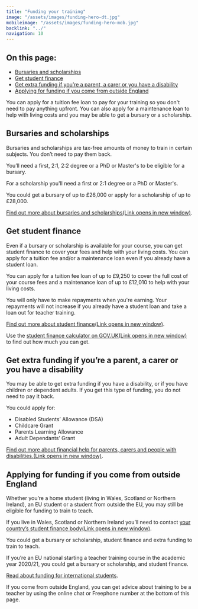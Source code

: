 ```yaml
---
title: "Funding your training"
image: "/assets/images/funding-hero-dt.jpg"
mobileimage: "/assets/images/funding-hero-mob.jpg"
backlink: "../"
navigation: 10
---
```


<div class="content__right">
  <div class="link-block link-block--jump">
    <h2 class="link-block__header">On this page:</h2>
    <ul class="link-block__list">
      <li><a href="#bursaries-and-scholarships">Bursaries and scholarships</a></li>
      <li><a href="#get-student-finance">Get student finance</a></li>
      <li><a href="#get-financial-help-if-youre-a-parent-a-carer-or-you-have-a-disability">Get extra funding if you’re a parent, a carer or you have a disability</a></li>
      <li><a href="#applying-for-funding-if-you-live-outside-england">Applying for funding if you come from outside England</a></li>
    </ul>
  </div>
</div>

<div class="content__left">
  
  <!--<p class="content-alert">Teacher training tuition fees cost up to £9,250 depending on how you decide to train. You may be able to get a bursary or scholarship to help with the cost of your training. You’ll also be able to apply for student finance.</p>-->
  
  <p class="content-alert">You can apply for a tuition fee loan to pay for your training so you don't need to pay anything upfront. You can also apply for a maintenance loan to help with living costs and you may be able to get a bursary or a scholarship. </p>
  
  <h2 id="bursaries-and-scholarships">Bursaries and scholarships</h2>
  <p>Bursaries and scholarships are tax-free amounts of money to train in certain subjects. You don’t need to pay them back.</p>

  <p>You’ll need a first, 2:1, 2:2 degree or a PhD or Master's to be eligible for a bursary.</p>
  <p>For a scholarship you'll need a first or 2:1 degree or a PhD or Master's.</p>

  <p>You could get a bursary of up to £26,000 or apply for a scholarship of up to £28,000.</p>

  <p><a href="/guidance#bursaries-and-scholarships" target="_blank" rel="noopener noreferrer">Find out more about bursaries and scholarships<span class="govuk-visually-hidden">(Link opens in new
window)</span><i class="icon icon-external"></i></a>.</p>

  <h2 id="get-student-finance">Get student finance</h2>
  <p>Even if a bursary or scholarship is available for your course, you can get student finance to cover your fees and help with your living costs. You can apply for a tuition fee and/or a maintenance loan even if you already have a student loan.</p>

  <p>You can apply for a tuition fee loan of up to £9,250 to cover the full cost of your course fees and a maintenance loan of up to £12,010 to help with your living costs.</p>
  
 <p>You will only have to make repayments when you're earning. Your repayments will not increase if you already have a student loan and take a loan out for teacher training.</p>

  <p><a href="/guidance#student-finance" target="_blank" rel="noopener noreferrer">Find out more about student finance<span class="govuk-visually-hidden">(Link opens in new
window)</span><i class="icon icon-external"></i></a>.</p> 

  <p>Use the <a href="https://www.gov.uk/student-finance-calculator" target="_blank" rel="noopener noreferrer">student finance calculator on GOV.UK<span class="govuk-visually-hidden">(Link opens in new
window)</span><i class="icon icon-external"></i></a> to find out how much you can get.</p> 

  <h2 id="get-financial-help-if-youre-a-parent-a-carer-or-you-have-a-disability">Get extra funding if you’re a parent, a carer or you have a disability</h2>

  <p>You may be able to get extra funding if you have a disability, or if you have children or dependent adults. If you get this type of funding, you do not need to pay it back.</p>


  <p>You could apply for:</p>
  <ul>
    <li><span>Disabled Students’ Allowance (DSA)</span></li>
    <li><span>Childcare Grant</span></li>
    <li><span>Parents Learning Allowance</span></li>
    <li><span>Adult Dependants’ Grant</span></li>
  </ul>
  
  <p><a href="/guidance#other-types-of-financial-help-if-youre-a-parent-carer-or-you-have-a-disability" target="_blank" rel="noopener noreferrer">Find out more about financial help for parents, carers and people with disabilities.<span class="govuk-visually-hidden">(Link opens in new
window)</span><i class="icon icon-external"></i></a>.</p> 



  <h2 id="applying-for-funding-if-you-live-outside-england">Applying for funding if you come from outside England</h2>

  <p>Whether you’re a home student (living in Wales, Scotland or Northern Ireland), an EU student or a student from outside the EU, you may still be eligible for funding to train to teach.</p>

  <p>If you live in Wales, Scotland or Northern Ireland you’ll need to contact <a href="/guidance#funding-if-you-live-in-wales-scotland-or-northern-ireland" target="_blank" rel="noopener noreferrer">your country’s student finance body<span class="govuk-visually-hidden">(Link opens in new
window)</span><i class="icon icon-external"></i></a>.</p> 
<p>You could get a bursary or scholarship, student finance and extra funding to train to teach.</p>

  
<p>If you’re an EU national starting a teacher training course in the academic year 2020/21, you could get a bursary or scholarship, and student finance.</p>

<p><a href="/international-candidates#funding">Read about funding for international students</a>.</p>

<p>If you come from outside England, you can get advice about training to be a teacher by using the online chat or Freephone number at the bottom of this page.</p>

</div>











